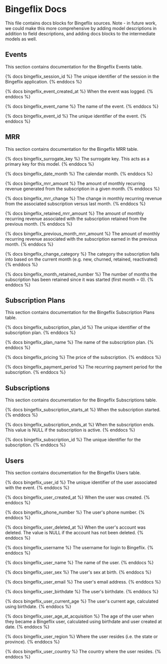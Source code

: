 # Bingeflix Docs
This file contains docs blocks for Bingeflix sources. Note - in future work, we could make this more comprehensive by adding model descriptions in addition to field descriptions, and adding docs blocks to the intermediate models as well.

## Events
This section contains documentation for the Bingeflix Events table.

{% docs bingeflix_session_id %}
The unique identifier of the session in the Bingeflix application.
{% enddocs %}

{% docs bingeflix_event_created_at %}
When the event was logged.
{% enddocs %}

{% docs bingeflix_event_name %}
The name of the event.
{% enddocs %}

{% docs bingeflix_event_id %}
The unique identifier of the event.
{% enddocs %}

## MRR
This section contains documentation for the Bingeflix MRR table.

{% docs bingeflix_surrogate_key %}
The surrogate key. This acts as a primary key for this model.
{% enddocs %}

{% docs bingeflix_date_month %}
The calendar month.
{% enddocs %}

{% docs bingeflix_mrr_amount %}
The amount of monthly recurring revenue generated from the subscription in a given month.
{% enddocs %}

{% docs bingeflix_mrr_change %}
The change in monthly recurring revenue from the associated subscription versus last month.
{% enddocs %}

{% docs bingeflix_retained_mrr_amount %}
The amount of monthly recurring revenue associated with the subscription retained from the previous month.
{% enddocs %}

{% docs bingeflix_previous_month_mrr_amount %}
The amount of monthly recurring revenue associated with the subscription earned in the previous month.
{% enddocs %}

{% docs bingeflix_change_category %}
The category the subscription falls into based on the current month (e.g. new, churned, retained, reactivated)
{% enddocs %}

{% docs bingeflix_month_retained_number %}
The number of months the subscription has been retained since it was started (first month = 0).
{% enddocs %}

## Subscription Plans
This section contains documentation for the Bingeflix Subscription Plans table.

{% docs bingeflix_subscription_plan_id %}
The unique identifier of the subscription plan.
{% enddocs %}

{% docs bingeflix_plan_name %}
The name of the subscription plan.
{% enddocs %}

{% docs bingeflix_pricing %}
The price of the subscription.
{% enddocs %}

{% docs bingeflix_payment_period %}
The recurring payment period for the subscription.
{% enddocs %}

## Subscriptions
This section contains documentation for the Bingeflix Subscriptions table.

{% docs bingeflix_subscription_starts_at %}
When the subscription started.
{% enddocs %}

{% docs bingeflix_subscription_ends_at %}
When the subscription ends. This value is NULL if the subscription is active.
{% enddocs %}

{% docs bingeflix_subscription_id %}
The unique identifier for the subscription.
{% enddocs %}

## Users
This section contains documentation for the Bingeflix Users table.

{% docs bingeflix_user_id %}
The unique identifier of the user associated with the event.
{% enddocs %}

{% docs bingeflix_user_created_at %}
When the user was created.
{% enddocs %}

{% docs bingeflix_phone_number %}
The user's phone number.
{% enddocs %}

{% docs bingeflix_user_deleted_at %}
When the user's account was deleted. The value is NULL if the account has not been deleted.
{% enddocs %}

{% docs bingeflix_username %}
The username for login to Bingeflix.
{% enddocs %}

{% docs bingeflix_user_name %}
The name of the user.
{% enddocs %}

{% docs bingeflix_user_sex %}
The user's sex at birth.
{% enddocs %}

{% docs bingeflix_user_email %}
The user's email address.
{% enddocs %}

{% docs bingeflix_user_birthdate %}
The user's birthdate.
{% enddocs %}

{% docs bingeflix_user_current_age %}
The user's current age, calculated using birthdate.
{% enddocs %}

{% docs bingeflix_user_age_at_acquisition %}
The age of the user when they became a Bingeflix user, calculated using birthdate and user created at date.
{% enddocs %}

{% docs bingeflix_user_region %}
Where the user resides (i.e. the state or province).
{% enddocs %}

{% docs bingeflix_user_country %}
The country where the user resides.
{% enddocs %}
